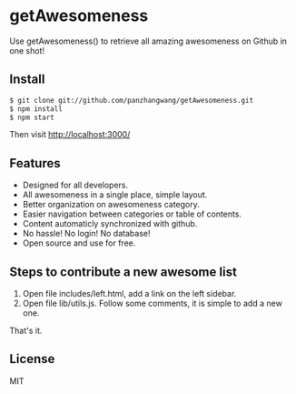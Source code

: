 getAwesomeness
==============

 Use getAwesomeness() to retrieve all amazing awesomeness on Github in one shot!

## Install

```sh
$ git clone git://github.com/panzhangwang/getAwesomeness.git
$ npm install
$ npm start
```
Then visit [http://localhost:3000/](http://localhost:3000/)

## Features

- Designed for all developers.
- All awesomeness in a single place, simple layout.
-  Better organization on awesomeness category.
- Easier navigation between categories or table of contents.
- Content automaticly synchronized with github.
- No hassle! No login! No database!
- Open source and use for free.

## Steps to contribute a new awesome list
1. Open file includes/left.html, add a link on the left sidebar.
2. Open file lib/utils.js. Follow some comments, it is simple to add a new one.

That's it. 

## License

MIT